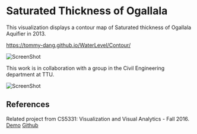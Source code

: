 # Saturated Thickness of Ogallala
This visualization displays a contour map of Saturated thickness of Ogallala Aquifier in 2013.

https://tommy-dang.github.io/WaterLevel/Contour/

![ScreenShot](https://github.com/iDataVisualizationLab/SaturatedThickness/blob/master/figures/jsVersion.png)

This work is in collaboration with a group in the Civil Engineering department at TTU.

![ScreenShot](https://github.com/iDataVisualizationLab/SaturatedThickness/blob/master/Karim/ST_2013.jpg)

## References

Related project from CS5331: Visualization and Visual Analytics - Fall 2016. [Demo](http://myweb.ttu.edu/jataber/unemployment/) [Github](https://github.com/jmtaber129/unemployment-visualization)
